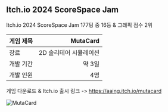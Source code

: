 ## Itch.io 2024 ScoreSpace Jam
Itch.io 2024 ScoreSpace Jam 177팅 중 16등 & 그래픽 점수 2위 <br>

| 게임 제목  | MutaCard |
| ------------- | -------------: |
| 장르  | 2D 솔리테어 시뮬레이션 |
| 개발 기간  | 약 3일 |
| 개발 인원  | 4명  |

게임 다운로드 & Itch.io 출시 링크 -> https://aaing.itch.io/mutacard

![MutaCard](https://github.com/dkdkdsa/Mutacard/assets/98932107/fd3f0cad-4c9c-4d92-a73c-b968cb07487e)
